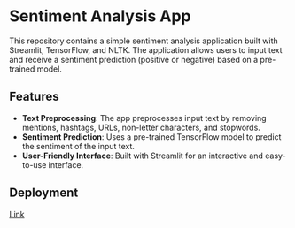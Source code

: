 # Sentiment Analysis App

This repository contains a simple sentiment analysis application built with Streamlit, TensorFlow, and NLTK. The application allows users to input text and receive a sentiment prediction (positive or negative) based on a pre-trained model.

## Features

- **Text Preprocessing**: The app preprocesses input text by removing mentions, hashtags, URLs, non-letter characters, and stopwords.
- **Sentiment Prediction**: Uses a pre-trained TensorFlow model to predict the sentiment of the input text.
- **User-Friendly Interface**: Built with Streamlit for an interactive and easy-to-use interface.

## Deployment

[Link](https://huggingface.co/spaces/rachman/Sentiment_Analysis)

